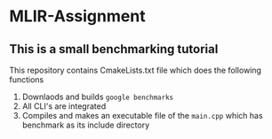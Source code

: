 # MLIR-Assignment
This is a small benchmarking tutorial
--- 
This repository contains CmakeLists.txt file which does the following functions
1. Downlaods and builds `google benchmarks`
2. All CLI's are integrated 
3. Compiles and makes an executable file of the `main.cpp` which has benchmark as its include directory 
